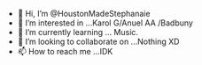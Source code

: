 - 👋 Hi, I’m @HoustonMadeStephanaie
- 👀 I’m interested in ...Karol G/Anuel AA /Badbuny
- 🌱 I’m currently learning ... Music.    
- 💞️ I’m looking to collaborate on ...Nothing XD
- 📫 How to reach me ...IDK

<!---
HoustonMadeStephanaie/HoustonMadeStephanaie is a ✨ special ✨ repository because its `README.md` (this file) appears on your GitHub profile.
You can click the Preview link to take a look at your changes.
--->

